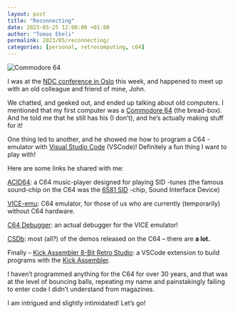 ```yaml
---
layout: post
title: "Reconnecting"
date: 2023-05-25 12:00:00 +01:00
author: "Tomas Ekeli"
permalink: 2023/05/reconnecting/
categories: [personal, retrocomputing, c64]
---
```


![Commodore 64](/assets/img/2023-05-25-reconnecting.webp)

I was at the [NDC conference in Oslo](https://ndcoslo.com/) this week, and happened to meet up with an old colleague and friend of mine, John.

We chatted, and geeked out, and ended up talking about old computers. I mentioned that my first computer was a [Commodore 64](https://en.wikipedia.org/wiki/Commodore_64) (the bread-box). And he told me that he still has his (I don’t), and he’s actually making stuff for it!

One thing led to another, and he showed me how to program a C64 -emulator with [Visual Studio Code](https://code.visualstudio.com/) (VSCode)! Definitely a fun thing I want to play with!

Here are some links he shared with me:

[ACID64](https://acid64.com/): a C64 music-player designed for playing SID -tunes (the famous sound-chip on the C64 was the [6581 SID](https://en.wikipedia.org/wiki/MOS_Technology_6581) -chip, Sound Interface Device)

[VICE-emu](https://vice-emu.sourceforge.io/): C64 emulator, for those of us who are currently (temporarily) without C64 hardware.

[C64 Debugger](https://github.com/sunsided/c64-debugger): an actual debugger for the VICE emulator!

[CSDb](https://csdb.dk/): most (all?) of the demos released on the C64 – there are **a lot.**

Finally – [Kick Assembler 8-Bit Retro Studio](https://marketplace.visualstudio.com/items?itemName=paulhocker.kick-assembler-vscode-ext): a VSCode extension to build programs with the [Kick Assembler](http://www.theweb.dk/KickAssembler/Main.html#frontpage).

I haven’t programmed anything for the C64 for over 30 years, and that was at the level of bouncing balls, repeating my name and painstakingly failing to enter code I didn’t understand from magazines.

I am intrigued and slightly intimidated! Let’s go!